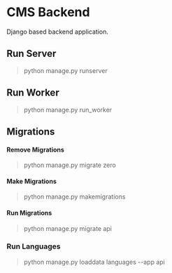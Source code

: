 # CMS Backend

Django based backend application.

## Run Server
> python manage.py runserver

## Run Worker
>  python manage.py run_worker

## Migrations
#### Remove Migrations
> python manage.py migrate <APP> zero

#### Make Migrations
> python manage.py makemigrations

#### Run Migrations
> python manage.py migrate api 

### Run Languages 
> python manage.py loaddata languages --app api